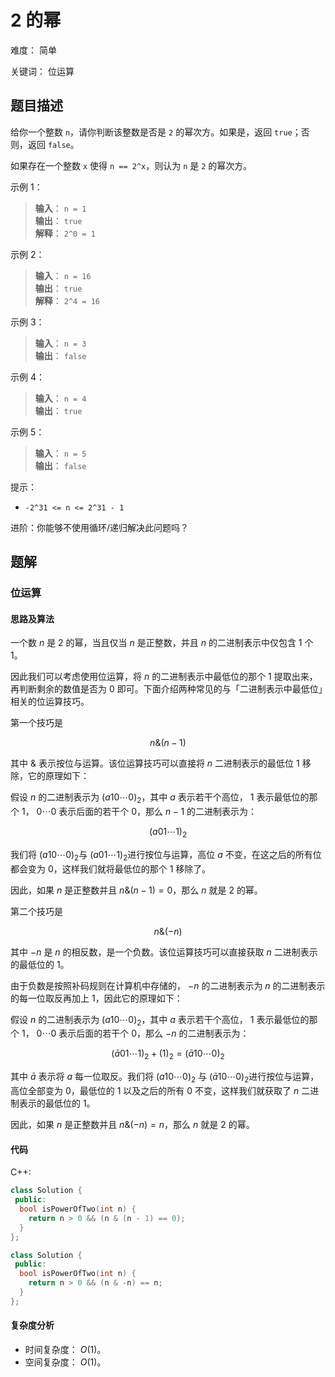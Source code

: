 # 2 的幂

难度： 简单

关键词： 位运算

## 题目描述

给你一个整数 `n`，请你判断该整数是否是 `2` 的幂次方。如果是，返回 `true`；否则，返回 `false`。

如果存在一个整数 `x` 使得 `n == 2^x`，则认为 `n` 是 `2` 的幂次方。

示例 1：

>**输入**： `n = 1` <br>
**输出**： `true` <br>
**解释**： `2^0 = 1`

示例 2：

>**输入**： `n = 16` <br>
**输出**： `true` <br>
**解释**： `2^4 = 16`

示例 3：

>**输入**： `n = 3` <br>
**输出**： `false`

示例 4：

>**输入**： `n = 4` <br>
**输出**： `true`

示例 5：

>**输入**： `n = 5` <br>
**输出**： `false`

提示：

* `-2^31 <= n <= 2^31 - 1`

进阶：你能够不使用循环/递归解决此问题吗？

## 题解

### 位运算

#### 思路及算法

一个数 $n$ 是 $2$ 的幂，当且仅当 $n$ 是正整数，并且 $n$ 的二进制表示中仅包含 $1$ 个 $1$。

因此我们可以考虑使用位运算，将 $n$ 的二进制表示中最低位的那个 $1$ 提取出来，再判断剩余的数值是否为 $0$ 即可。下面介绍两种常见的与「二进制表示中最低位」相关的位运算技巧。

第一个技巧是

$$
n \& (n - 1)
$$

其中 $\&$ 表示按位与运算。该位运算技巧可以直接将 $n$ 二进制表示的最低位 $1$ 移除，它的原理如下：

假设 $n$ 的二进制表示为 $(a 10\cdots 0)_2$​，其中 $a$ 表示若干个高位， $1$ 表示最低位的那个 $1$， $0\cdots 0$ 表示后面的若干个 $0$，那么 $n−1$ 的二进制表示为：

$$
(a 01\cdots1)_2​
$$

我们将 $(a 10\cdots 0)_2$​ 与 $(a 01\cdots1)_2$​ 进行按位与运算，高位 $a$ 不变，在这之后的所有位都会变为 $0$，这样我们就将最低位的那个 $1$ 移除了。

因此，如果 $n$ 是正整数并且 $n \& (n - 1) = 0$，那么 $n$ 就是 $2$ 的幂。

第二个技巧是

$$
n \& (-n)
$$

其中 $-n$ 是 $n$ 的相反数，是一个负数。该位运算技巧可以直接获取 $n$ 二进制表示的最低位的 $1$。

由于负数是按照补码规则在计算机中存储的， $-n$ 的二进制表示为 $n$ 的二进制表示的每一位取反再加上 $1$，因此它的原理如下：

假设 $n$ 的二进制表示为 $(a 10\cdots 0)_2$​，其中 $a$ 表示若干个高位， $1$ 表示最低位的那个 $1$， $0\cdots 0$ 表示后面的若干个 $0$，那么 $-n$ 的二进制表示为：

$$
(\bar{a} 01\cdots1)_2 + (1)_2 = (\bar{a} 10\cdots0)_2
$$

其中 $\bar{a}$ 表示将 $a$ 每一位取反。我们将 $(a 10\cdots 0)_2$ 与 $(\bar{a} 10\cdots0)_2$​ 进行按位与运算，高位全部变为 $0$，最低位的 $1$ 以及之后的所有 $0$ 不变，这样我们就获取了 $n$ 二进制表示的最低位的 $1$。

因此，如果 $n$ 是正整数并且 $n \& (-n) = n$，那么 $n$ 就是 $2$ 的幂。

#### 代码

C++:
```cpp
class Solution {
 public:
  bool isPowerOfTwo(int n) {
    return n > 0 && (n & (n - 1) == 0);
  }
};
```

```cpp
class Solution {
 public:
  bool isPowerOfTwo(int n) {
    return n > 0 && (n & -n) == n;
  }
};
```

#### 复杂度分析

* 时间复杂度： $O(1)$。
* 空间复杂度： $O(1)$。